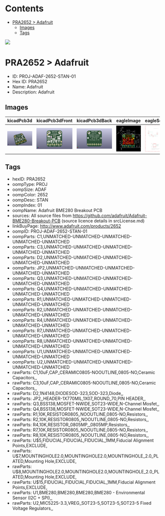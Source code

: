



Contents
========

* [PRA2652 > Adafruit](#pra2652--adafruit)
	* [Images](#images)
	* [Tags](#tags)
  
![][im]
# PRA2652 > Adafruit

- ID: PROJ-ADAF-2652-STAN-01
- Hex ID: PRA2652
- Name: Adafruit
- Description: Adafruit

## Images
  
  

|kicadPcb3d|kicadPcb3dFront|kicadPcb3dBack|eagleImage|eagleSchemImage|
| :---: | :---: | :---: | :---: | :---: |
|[![kicadPcb3d](kicadPcb3d_140.png)](kicadPcb3d.png)|[![kicadPcb3dFront](kicadPcb3dFront_140.png)](kicadPcb3dFront.png)|[![kicadPcb3dBack](kicadPcb3dBack_140.png)](kicadPcb3dBack.png)|[![eagleImage](eagleImage_140.png)](eagleImage.png)|[![eagleSchemImage](eagleSchemImage_140.png)](eagleSchemImage.png)|

## Tags

- hexID: PRA2652
- oompType: PROJ
- oompSize: ADAF
- oompColor: 2652
- oompDesc: STAN
- oompIndex: 01
- oompName: Adafruit BME280 Breakout PCB
- sources: All source files from https://github.com/adafruit/Adafruit-BME280-Breakout-PCB (source licence details in srcLicense.md)
- linkBuyPage: http://www.adafruit.com/products/2652
- oompID: PROJ-ADAF-2652-STAN-01
- oompParts: C1,UNMATCHED-UNMATCHED-UNMATCHED-UNMATCHED-UNMATCHED
- oompParts: C3,UNMATCHED-UNMATCHED-UNMATCHED-UNMATCHED-UNMATCHED
- oompParts: D2,UNMATCHED-UNMATCHED-UNMATCHED-UNMATCHED-UNMATCHED
- oompParts: JP2,UNMATCHED-UNMATCHED-UNMATCHED-UNMATCHED-UNMATCHED
- oompParts: Q3,UNMATCHED-UNMATCHED-UNMATCHED-UNMATCHED-UNMATCHED
- oompParts: Q4,UNMATCHED-UNMATCHED-UNMATCHED-UNMATCHED-UNMATCHED
- oompParts: R1,UNMATCHED-UNMATCHED-UNMATCHED-UNMATCHED-UNMATCHED
- oompParts: R2,UNMATCHED-UNMATCHED-UNMATCHED-UNMATCHED-UNMATCHED
- oompParts: R4,UNMATCHED-UNMATCHED-UNMATCHED-UNMATCHED-UNMATCHED
- oompParts: R7,UNMATCHED-UNMATCHED-UNMATCHED-UNMATCHED-UNMATCHED
- oompParts: R8,UNMATCHED-UNMATCHED-UNMATCHED-UNMATCHED-UNMATCHED
- oompParts: U1,UNMATCHED-UNMATCHED-UNMATCHED-UNMATCHED-UNMATCHED
- oompParts: U2,UNMATCHED-UNMATCHED-UNMATCHED-UNMATCHED-UNMATCHED
- rawParts: C1,10uF,CAP_CERAMIC0805-NOOUTLINE,0805-NO,Ceramic Capacitors,,
- rawParts: C3,10uF,CAP_CERAMIC0805-NOOUTLINE,0805-NO,Ceramic Capacitors,,
- rawParts: D2,1N4148,DIODESOD-323,SOD-323,Diode,,
- rawParts: JP2,,HEADER-1X770MIL,1X07_ROUND_70,PIN HEADER,,
- rawParts: Q3,BSS138,MOSFET-NWIDE,SOT23-WIDE,N-Channel Mosfet,,
- rawParts: Q4,BSS138,MOSFET-NWIDE,SOT23-WIDE,N-Channel Mosfet,,
- rawParts: R1,10K,RESISTOR0805_NOOUTLINE,0805-NO,Resistors,,
- rawParts: R2,10K,RESISTOR0805_NOOUTLINE,0805-NO,Resistors,,
- rawParts: R4,10K,RESISTOR_0805MP,_0805MP,Resistors,,
- rawParts: R7,10K,RESISTOR0805_NOOUTLINE,0805-NO,Resistors,,
- rawParts: R8,10K,RESISTOR0805_NOOUTLINE,0805-NO,Resistors,,
- rawParts: U$5,FIDUCIAL,FIDUCIAL,FIDUCIAL_1MM,Fiducial Alignment Points,EXCLUDE,
- rawParts: U$7,MOUNTINGHOLE2.0,MOUNTINGHOLE2.0,MOUNTINGHOLE_2.0_PLATED,Mounting Hole,EXCLUDE,
- rawParts: U$8,MOUNTINGHOLE2.0,MOUNTINGHOLE2.0,MOUNTINGHOLE_2.0_PLATED,Mounting Hole,EXCLUDE,
- rawParts: U$15,FIDUCIAL,FIDUCIAL,FIDUCIAL_1MM,Fiducial Alignment Points,EXCLUDE,
- rawParts: U1,BME280,BME280,BME280,BME280 - Environmental Sensor (I2C + SPI),,
- rawParts: U2,MIC5225-3.3,VREG_SOT23-5,SOT23-5,SOT23-5 Fixed Voltage Regulators,,



[im]: kicadPcb3d_450.png
